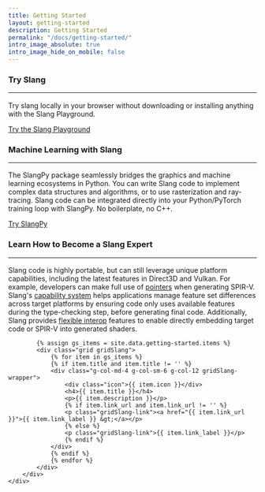 ```yaml
---
title: Getting Started
layout: getting-started
description: Getting Started
permalink: "/docs/getting-started/"
intro_image_absolute: true
intro_image_hide_on_mobile: false
---
```


<div class="section greyBar">
<div class="container">
        <div class="row">
            <div class="col-6">
                <h3>Try Slang
                    <hr>
                </h3>
                <p>Try slang locally in your browser without downloading or installing anything with the Slang
                    Playground.</p>
                <a class="btn btn-primary " href="https://try.shader-slang.org/">Try the Slang Playground</a>
            </div>
            <div class="col-6">
                <img class="img-fluid" src="/images/getting-started/slang-demo.png" alt="">
            </div>
        </div>
    </div>
</div>

<div class="container">
<div class="section">
    <div class="row">
        <div class="col-12">
            <h3>Machine Learning with Slang
                <hr>
            </h3>
            <p>The SlangPy package seamlessly bridges the graphics and machine learning ecosystems in Python. You can write Slang code to implement complex data structures and algorithms, or to use rasterization and ray-tracing. Slang code can be integrated directly into your Python/PyTorch training loop with SlangPy. No boilerplate, no C++.</p>
            <a class="btn btn-primary " href="https://slangpy.shader-slang.org/">Try SlangPy</a>
        </div>
    </div>
</div>
</div>

<div class="container">
<div class="section">
    <div class="row">
        <div class="col-12">
            <h3>Learn How to Become a Slang Expert
                <hr>
            </h3>
            <p>Slang code is highly portable, but can still leverage unique platform capabilities, including the latest
                features in
                Direct3D and Vulkan. For example, developers can make full use of <a
                    href="https://docs.shader-slang.org/en/latest/external/slang/docs/user-guide/03-convenience-features.html#pointers-limited">pointers</a> when generating
                SPIR-V. Slang's <a href="https://docs.shader-slang.org/en/latest/external/slang/docs/user-guide/05-capabilities.html">capability
                    system</a> helps applications manage feature set differences across target platforms by ensuring
                code only uses available
                features during the type-checking step, before generating final code. Additionally, Slang provides <a
                    href="https://docs.shader-slang.org/en/latest/external/slang/docs/user-guide/a1-04-interop.html">flexible
                    interop</a> features to enable directly embedding target code or SPIR-V into generated shaders.</p>
        </div>
    </div>
</div>
</div>

<div class="container">
<div id="docs_tutorials" class="section">
    <div class="row">
        <div class="col-12">

            {% assign gs_items = site.data.getting-started.items %}
            <div class="grid gridSlang">
                {% for item in gs_items %}
                {% if item.title and item.title != '' %}
                <div class="g-col-md-4 g-col-sm-6 g-col-12 gridSlang-wrapper">
                    <div class="icon">{{ item.icon }}</div>
                    <h4>{{ item.title }}</h4>
                    <p>{{ item.description }}</p>
                    {% if item.link_url and item.link_url != '' %}
                    <p class="gridSlang-link"><a href="{{ item.link_url }}">{{ item.link_label }} &gt;</a></p>
                    {% else %}
                    <p class="gridSlang-link">{{ item.link_label }}</p>
                    {% endif %}
                </div>
                {% endif %}
                {% endfor %}
            </div>
        </div>
    </div>
</div>
</div>
